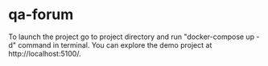 # qa-forum

To launch the project go to project directory and run "docker-compose up -d" command in terminal. 
You can explore the demo project at http://localhost:5100/.